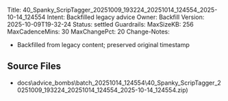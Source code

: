 Title: 40_Spanky_ScripTagger_20251009_193224_20251014_124554_2025-10-14_124554
Intent: Backfilled legacy advice
Owner: Backfill
Version: 2025-10-09T19-32-24
Status: settled
Guardrails:
  MaxSizeKB: 256
  MaxCadenceMins: 30
  MaxChangePct: 20
Change-Notes:
  - Backfilled from legacy content; preserved original timestamp

## Source Files
- docs\advice_bombs\batch_20251014_124554\40_Spanky_ScripTagger_20251009_193224_20251014_124554_2025-10-14_124554.zip)
